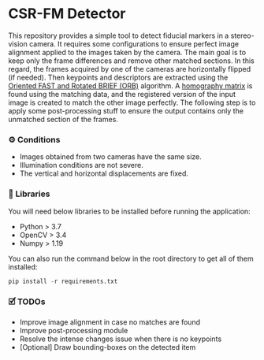 # CSR-FM Detector

This repository provides a simple tool to detect fiducial markers in a stereo-vision camera. It requires some configurations to ensure perfect image alignment applied to the images taken by the camera. The main goal is to keep only the frame differences and remove other matched sections. In this regard, the frames acquired by one of the cameras are horizontally flipped (if needed). Then keypoints and descriptors are extracted using the [Oriented FAST and Rotated BRIEF (ORB)](https://docs.opencv.org/4.x/d1/d89/tutorial_py_orb.html "Oriented FAST and Rotated BRIEF (ORB)") algorithm. A [homography matrix](https://docs.opencv.org/4.x/d1/de0/tutorial_py_feature_homography.html "homography matrix") is found using the matching data, and the registered version of the input image is created to match the other image perfectly. The following step is to apply some post-processing stuff to ensure the output contains only the unmatched section of the frames.

### ⚙️ Conditions

- Images obtained from two cameras have the same size.
- Illumination conditions are not severe.
- The vertical and horizontal displacements are fixed.

### 🚀 Libraries

You will need below libraries to be installed before running the application:

- Python > 3.7
- OpenCV > 3.4
- Numpy > 1.19

You can also run the command below in the root directory to get all of them installed:

```python
pip install -r requirements.txt
```

### 🗹 TODOs

- Improve image alignment in case no matches are found
- Improve post-processing module
- Resolve the intense changes issue when there is no keypoints
- [Optional] Draw bounding-boxes on the detected item
